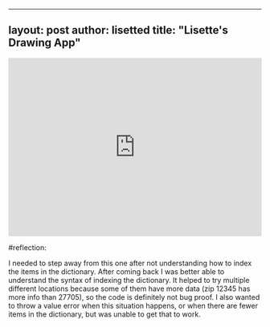
---
layout: post
author: lisetted
title: "Lisette's Drawing App"
---




<iframe src="https://trinket.io/embed/python3/0b498da762" width="100%" height="356" frameborder="0" marginwidth="0" marginheight="0" allowfullscreen></iframe>

#reflection:

I needed to step away from this one after not understanding how to index the items in the dictionary. After coming back I was better able to understand the syntax of indexing the dictionary. It helped to try multiple different locations because some of them have more data (zip 12345 has more info than 27705), so the code is definitely not bug proof. I also wanted to throw a value error when this situation happens, or when there are fewer items in the dictionary, but was unable to get that to work.
